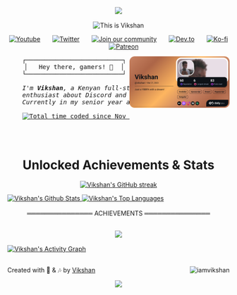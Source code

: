 <p align="center">
  <img src="https://capsule-render.vercel.app/api?type=waving&height=100&color=gradient&text=Hi%20there,%20I'm%20Vikshan&animation=twinkling&textBg=false&reversal=true&fontColor=8A2BE2"/>
</p>

<div align="center">
  <img src="https://readme-typing-svg.herokuapp.com?font=Press+Start+2P&size=16&duration=4000&color=00FF00&center=true&vCenter=true&width=500&lines=Be.D+Science+Undergraduate;YouTuber;Discord+Bot+Developer;DS+%7C+AI+%7C+YT+%7C+Tech" alt="This is Vikshan" />
</div>

<p align="center">
  <a href="https://www.youtube.com/@vikshan"><img width="32px" alt="Youtube" title="Youtube" src="https://i.imgur.com/qiXu7b2.png"/></a>
  &#8287;&#8287;&#8287;&#8287;&#8287;
  <a href="https://twitter.com/iamvikshan"><img width="32px" alt="Twitter" title="Twitter" src="https://i.imgur.com/OXZM1L6.png"/></a>
  &#8287;&#8287;&#8287;&#8287;&#8287;
  <a href="https://discord.gg/uMgS9evnmv"><img width="32px" src="https://i.imgur.com/OViZO8J.png" alt="Join our community"/></a>
  &#8287;&#8287;&#8287;&#8287;&#8287;
  <a href="https://dev.to/vikshan"><img width="32px" alt="Dev.to" title="Vikshan Dev.to" src="https://i.imgur.com/mVm29vK.png"></a>
  &#8287;&#8287;&#8287;&#8287;&#8287;
  <a href="https://ko-fi.com/vikshan"><img width="32px" alt="Ko-fi" title="Buy me a coffee" src="https://i.imgur.com/PpLeD3K.png"/></a>
  &#8287;&#8287;&#8287;&#8287;&#8287;
  <a href="https://www.patreon.com/vikshan"><img width="32px" alt="Patreon" title="Patreon" src="https://i.imgur.com/0uVwkoZ.png"/></a>
</p>

<div align="right">
  <a href="https://app.daily.dev/vikshan">
    <img align="right" src="./assets/devcard.png" width="45%" alt="Vikshan's Dev Card"/>
  </a>
</div>

<div align="left">
  <pre align="center">
   ┌──────────────────────────┐
   │   Hey there, gamers! 👋  │
   └──────────────────────────┘
  <em>
    I'm <b>Vikshan</b>, a Kenyan full-stack developer and 
    enthusiast about Discord and breaking things!
    Currently in my senior year at <a href="https://www.ku.ac.ke"><b>Kenyatta University</b>, Kenya</a>.
  </em>
    <a href="https://wakatime.com/@8535571c-1079-48d4-ac47-11a817f61249"><img src="https://wakatime.com/badge/user/8535571c-1079-48d4-ac47-11a817f61249.svg" alt="Total time coded since Nov 24 2024" /></a>
  </pre>
</div>
<br/>

<div align="center">
  
  <h1> Unlocked Achievements & Stats </h1>
  
</div>

<p align="center">
  <a href="https://github.com/iamvikshan">
    <img src="https://github-readme-streak-stats.herokuapp.com/?user=iamvikshan&theme=radical&border=7F3FBF&background=0D1117" alt="Vikshan's GitHub streak"/>
  </a>
</p>

<a href="https://github.com/iamvikshan">
  <img alt="Vikshan's Github Stats" src="https://awesome-github-stats.azurewebsites.net/user-stats/iamvikshan?cardType=level&theme=radical&preferLogin=false&Background=0D1117&Border=7F3FBF" height="192px" width="49.5%"/>
</a>
<a href="https://github.com/iamvikshan">
  <img alt="Vikshan's Top Languages" src="https://denvercoder1-github-readme-stats.vercel.app/api/top-langs/?username=iamvikshan&langs_count=8&layout=compact&theme=radical&border_color=7F3FBF&bg_color=0D1117" height="192px" width="49.5%"/>
</a>
<br/>
<br/>
<div align="center">
  ═══════════════ ACHIEVEMENTS ═══════════════
</div>
<br/>
<p align="center">
  <a href="https://github.com/iamvikshan">
    <img width=800 src="https://github-profile-trophy.vercel.app/?username=iamvikshan&column=9&theme=radical&no-frame=true&rank=-?"/>
  </a>
</p>

<a href="https://github.com/iamvikshan">
  <img alt="Vikshan's Activity Graph" src="https://github-readme-activity-graph.vercel.app/graph?username=iamvikshan&theme=react-dark&radius=8&area=true"/>
</a>
<br/>
<br/>
<div align="center">

<div align="left">

  Created with 🖤 & 🎶 by <a href="https://github.com/iamvikshan">Vikshan</a> <img align="right" src="https://komarev.com/ghpvc/?username=iamvikshan&color=blueviolet&base=2000" alt="iamvikshan" />

</div>

<p align="center">
  <img src="https://capsule-render.vercel.app/api?type=waving&color=gradient&height=100&section=footer"/>
</p>

